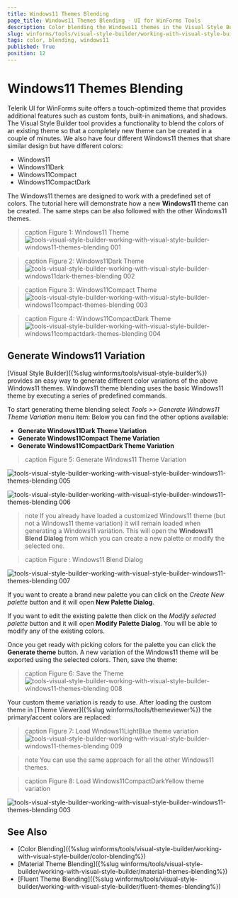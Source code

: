 ```yaml
---
title: Windows11 Themes Blending
page_title: Windows11 Themes Blending - UI for WinForms Tools
description: Color blending the Windows11 themes in the Visual Style Builder tool.
slug: winforms/tools/visual-style-builder/working-with-visual-style-builder/windows11-themes-blending
tags: color, blending, windows11
published: True
position: 12
---
```


# Windows11 Themes Blending

Telerik UI for WinForms suite offers a touch-optimized theme that provides additional features such as custom fonts, built-in animations, and shadows. The Visual Style Builder tool provides a functionality to blend the colors of an existing theme so that a completely new theme can be created in a couple of minutes. We also have four different Windows11 themes that share similar design but have different colors:

 * Windows11
 * Windows11Dark
 * Windows11Compact
 * Windows11CompactDark

The Windows11 themes are designed to work with a predefined set of colors. The tutorial here will demonstrate how a new **Windows11** theme can be created. The same steps can be also followed with the other Windows11 themes.

>caption Figure 1: Windows11 Theme
![tools-visual-style-builder-working-with-visual-style-builder-windows11-themes-blending 001](images/tools-visual-style-builder-windows11-themes-blending001.png)

>caption Figure 2: Windows11Dark Theme
![tools-visual-style-builder-working-with-visual-style-builder-windows11dark-themes-blending 002](images/tools-visual-style-builder-windows11dark-themes-blending002.png)


>caption Figure 3: Windows11Compact Theme
![tools-visual-style-builder-working-with-visual-style-builder-windows11compact-themes-blending 003](images/tools-visual-style-builder-windows11compact-themes-blending003.png)

>caption Figure 4: Windows11CompactDark Theme
![tools-visual-style-builder-working-with-visual-style-builder-windows11compactdark-themes-blending 004](images/tools-visual-style-builder-windows11compactdark-themes-blending004.png)


## Generate Windows11 Variation

[Visual Style Builder]({%slug winforms/tools/visual-style-builder%}) provides an easy way to generate different color variations of the above Windows11 themes. Windows11 theme blending uses the basic Windows11 theme by executing a series of predefined commands. 

To start generating theme blending select *Tools >> Generate Windows11 Theme Variation* menu item:
 Below you can find the other options available:

* **Generate Windows11Dark Theme Variation**
* **Generate Windows11Compact Theme Variation**
* **Generate Windows11CompactDark Theme Variation**

>caption Figure 5: Generate Windows11 Theme Variation

![tools-visual-style-builder-working-with-visual-style-builder-windows11-themes-blending 005](images/tools-visual-style-builder-windows11-themes-blending005.png)

![tools-visual-style-builder-working-with-visual-style-builder-windows11-themes-blending 006](images/tools-visual-style-builder-windows11-themes-blending006.png)

>note If you already have loaded a customized Windows11 theme (but not a Windows11 theme  variation) it will remain loaded when generating a Windows11 variation. This will open the **Windows11 Blend Dialog** from which you can create a new palette or modify the selected one.


>caption Figure : Windows11 Blend Dialog

![tools-visual-style-builder-working-with-visual-style-builder-windows11-themes-blending 007](images/tools-visual-style-builder-windows11-themes-blending007.png)

If you want to create a brand new palette you can click on the *Create New palette* button and it will open **New Palette Dialog**.

If you want to edit the existing palette then click on the *Modify selected palette* button and it will open **Modify Palette Dialog**. You will be able to modify any of the existing colors.

Once you get ready with picking colors for the palette you can click the **Generate theme** button. A new variation of the Windows11 theme will be exported using the selected colors. Then, save the theme:

>caption Figure 6: Save the Theme
![tools-visual-style-builder-working-with-visual-style-builder-windows11-themes-blending 008](images/tools-visual-style-builder-windows11-themes-blending008.png)

Your custom theme variation is ready to use. After loading the custom theme in [Theme Viewer]({%slug winforms/tools/themeviewer%}) the primary/accent colors are replaced:

>caption Figure 7: Load Windows11LightBlue theme variation
![tools-visual-style-builder-working-with-visual-style-builder-windows11-themes-blending 009](images/tools-visual-style-builder-windows11-themes-blending009.png)

>note You can use the same approach for all the other Windows11 themes.

>caption Figure 8: Load Windows11CompactDarkYellow theme variation

![tools-visual-style-builder-working-with-visual-style-builder-windows11-themes-blending 003](images/tools-visual-style-builder-windows11-themes-blending010.png)


## See Also

* [Color Blending]({%slug winforms/tools/visual-style-builder/working-with-visual-style-builder/color-blending%})
* [Material Theme Blending]({%slug winforms/tools/visual-style-builder/working-with-visual-style-builder/material-themes-blending%})
* [Fluent Theme Blending]({%slug winforms/tools/visual-style-builder/working-with-visual-style-builder/fluent-themes-blending%})

